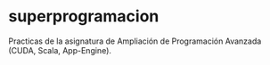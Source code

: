 # superprogramacion
Practicas de la asignatura de Ampliación de Programación Avanzada (CUDA, Scala, App-Engine).
